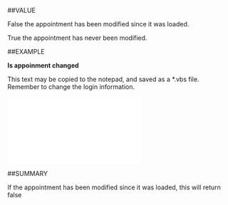 
##VALUE

False  the appointment has been modified since it was loaded. 

True  the appointment has never been modified. 


##EXAMPLE

**Is appoinment changed**

This text may be copied to the notepad, and saved as a *.vbs file. Remember to change the login information.

![](..\..\Examples\vbs\SOAppointment.Changed.vbs.txt)


##SUMMARY

If the appointment has been modified since it was loaded, this will return false

